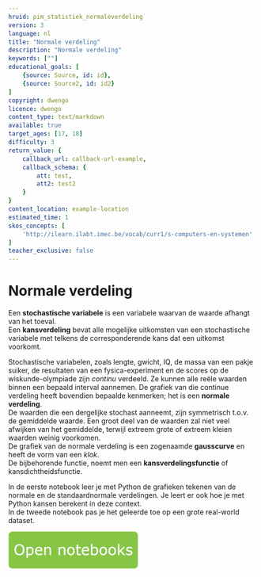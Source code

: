 ```yaml
---
hruid: pim_statistiek_normaleverdeling
version: 3
language: nl
title: "Normale verdeling"
description: "Normale verdeling"
keywords: [""]
educational_goals: [
    {source: Source, id: id}, 
    {source: Source2, id: id2}
]
copyright: dwengo
licence: dwengo
content_type: text/markdown
available: true
target_ages: [17, 18]
difficulty: 3
return_value: {
    callback_url: callback-url-example,
    callback_schema: {
        att: test,
        att2: test2
    }
}
content_location: example-location
estimated_time: 1
skos_concepts: [
    'http://ilearn.ilabt.imec.be/vocab/curr1/s-computers-en-systemen'
]
teacher_exclusive: false
---
```


# Normale verdeling

Een **stochastische variabele** is een variabele waarvan de waarde afhangt van het toeval.<br>
Een **kansverdeling** bevat alle mogelijke uitkomsten van een stochastische variabele met telkens de corresponderende kans dat een uitkomst voorkomt. 

Stochastische variabelen, zoals lengte, gwicht, IQ, de massa van een pakje suiker, de resultaten van een fysica-experiment en de scores op de wiskunde-olympiade zijn *continu* verdeeld. Ze kunnen alle reële waarden binnen een bepaald interval aannemen. De grafiek van die continue verdeling heeft bovendien bepaalde kenmerken; het is een **normale verdeling**.<br>
De waarden die een dergelijke stochast aanneemt, zijn symmetrisch t.o.v. de gemiddelde waarde. Een groot deel van de waarden zal niet veel afwijken van het gemiddelde, terwijl extreem grote of extreem kleien waarden weinig voorkomen.<br> 
De grafiek van de normale verdeling is een zogenaamde **gausscurve** en heeft de vorm van een *klok*.<br>
De bijbehorende functie, noemt men een **kansverdelingsfunctie** of kansdichtheidsfunctie.

In de eerste notebook leer je met Python de grafieken tekenen van de normale en de standaardnormale verdelingen. Je leert er ook hoe je met Python kansen berekent in deze context.<br>
In de tweede notebook pas je het geleerde toe op een grote real-world dataset.

[![](embed/Knop.png "Knop")](https://kiks.ilabt.imec.be/hub/tmplogin?id=0380 "Notebook Normale verdeling")
